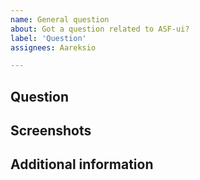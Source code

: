 ```yaml
---
name: General question
about: Got a question related to ASF-ui?
label: 'Question'
assignees: Aareksio

---
```


## Question
<!-- A clear and concise question. -->

## Screenshots
<!-- If applicable, add screenshots to help explain your question. -->

## Additional information
<!-- Add any other information about your question here. -->
